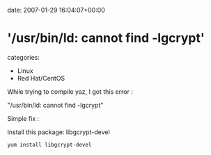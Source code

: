 


date: 2007-01-29 16:04:07+00:00


# '/usr/bin/ld: cannot find -lgcrypt'

categories:
- Linux
- Red Hat/CentOS


While trying to compile yaz, I got this error :

"/usr/bin/ld: cannot find -lgcrypt"

Simple fix :

Install this package: libgcrypt-devel

`yum install libgcrypt-devel`
